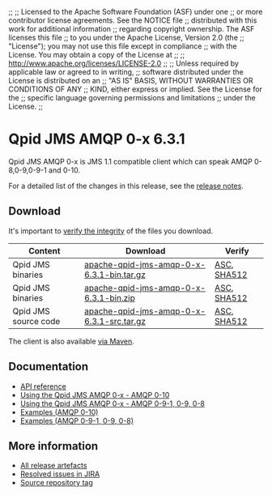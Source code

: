 ;;
;; Licensed to the Apache Software Foundation (ASF) under one
;; or more contributor license agreements.  See the NOTICE file
;; distributed with this work for additional information
;; regarding copyright ownership.  The ASF licenses this file
;; to you under the Apache License, Version 2.0 (the
;; "License"); you may not use this file except in compliance
;; with the License.  You may obtain a copy of the License at
;;
;;   http://www.apache.org/licenses/LICENSE-2.0
;;
;; Unless required by applicable law or agreed to in writing,
;; software distributed under the License is distributed on an
;; "AS IS" BASIS, WITHOUT WARRANTIES OR CONDITIONS OF ANY
;; KIND, either express or implied.  See the License for the
;; specific language governing permissions and limitations
;; under the License.
;;

# Qpid JMS AMQP 0-x 6.3.1

Qpid JMS AMQP 0-x is JMS 1.1 compatible client which can speak AMQP 0-8,0-9,0-9-1 and 0-10.

For a detailed list of the changes in this release, see the [release
notes](release-notes.html).

[jms]: http://en.wikipedia.org/wiki/Java_Message_Service

## Download

It's important to [verify the
integrity]({{site_url}}/download.html#verify-what-you-download) of the
files you download.

| Content | Download | Verify |
|---------|----------|--------|
| Qpid JMS binaries | [apache-qpid-jms-amqp-0-x-6.3.1-bin.tar.gz](http://archive.apache.org/dist/qpid/jms-amqp-0-x/6.3.1/binaries/apache-qpid-jms-amqp-0-x-6.3.1-bin.tar.gz) | [ASC](https://archive.apache.org/dist/qpid/jms-amqp-0-x/6.3.1/binaries/apache-qpid-jms-amqp-0-x-6.3.1-bin.tar.gz.asc), [SHA512](https://archive.apache.org/dist/qpid/jms-amqp-0-x/6.3.1/binaries/apache-qpid-jms-amqp-0-x-6.3.1-bin.tar.gz.sha512) |
| Qpid JMS binaries | [apache-qpid-jms-amqp-0-x-6.3.1-bin.zip](http://archive.apache.org/dist/qpid/jms-amqp-0-x/6.3.1/binaries/apache-qpid-jms-amqp-0-x-6.3.1-bin.zip) | [ASC](https://archive.apache.org/dist/qpid/jms-amqp-0-x/6.3.1/binaries/apache-qpid-jms-amqp-0-x-6.3.1-bin.zip.asc), [SHA512](https://archive.apache.org/dist/qpid/jms-amqp-0-x/6.3.1/binaries/apache-qpid-jms-amqp-0-x-6.3.1-bin.zip.sha512) |
| Qpid JMS source code | [apache-qpid-jms-amqp-0-x-6.3.1-src.tar.gz](http://archive.apache.org/dist/qpid/jms-amqp-0-x/6.3.1/apache-qpid-jms-amqp-0-x-6.3.1-src.tar.gz) | [ASC](https://archive.apache.org/dist/qpid/jms-amqp-0-x/6.3.1/apache-qpid-jms-amqp-0-x-6.3.1-src.tar.gz.asc), [SHA512](https://archive.apache.org/dist/qpid/jms-amqp-0-x/6.3.1/apache-qpid-jms-amqp-0-x-6.3.1-src.tar.gz.sha512) |

The client is also available [via Maven]({{site_url}}/maven.html).

## Documentation


<div class="two-column" markdown="1">

 - [API reference](http://docs.oracle.com/javaee/7/api/javax/jms/package-summary.html)
 - [Using the Qpid JMS AMQP 0-x - AMQP 0-10](jms-amqp-0-10-book/index.html)
 - [Using the Qpid JMS AMQP 0-x - AMQP 0-9-1, 0-9, 0-8](jms-amqp-0-8-book/index.html)
 - [Examples (AMQP 0-10)](examples/index.html)
 - [Examples (AMQP 0-9-1, 0-9, 0-8)](jms-amqp-0-8-book/JMS-Client-0-8-Examples.html)

</div>


## More information

 - [All release artefacts](http://archive.apache.org/dist/qpid/jms-amqp-0-x/6.3.1)
 - [Resolved issues in JIRA](https://issues.apache.org/jira/issues/?jql=project+%3D+QPID+AND+fixVersion+%3D+%27qpid-java-client-0-x-6.3.1%27+AND+resolution+%3D+%27fixed%27+ORDER+BY+priority+DESC)
 - [Source repository tag](https://gitbox.apache.org/repos/asf/qpid-jms-amqp-0-x.git/tree/refs/tags/6.3.1)

<script type="text/javascript">
  _deferredFunctions.push(function() {
      if ("6.3.1" === "{{current_jms_amqp_0_x_release}}") {
          _modifyCurrentReleaseLinks();
      }
  });
</script>